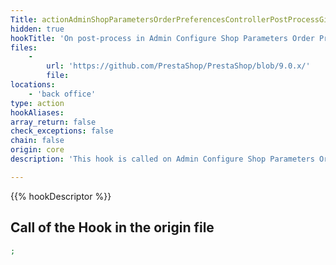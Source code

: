 ```yaml
---
Title: actionAdminShopParametersOrderPreferencesControllerPostProcessGiftOptionsBefore
hidden: true
hookTitle: 'On post-process in Admin Configure Shop Parameters Order Preferences Controller'
files:
    -
        url: 'https://github.com/PrestaShop/PrestaShop/blob/9.0.x/'
        file: 
locations:
    - 'back office'
type: action
hookAliases: 
array_return: false
check_exceptions: false
chain: false
origin: core
description: 'This hook is called on Admin Configure Shop Parameters Order Preferences post-process before processing the Gift Options form'

---
```


{{% hookDescriptor %}}

## Call of the Hook in the origin file

```php
;
```
